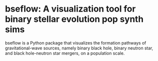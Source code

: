 # bseflow: A visualization tool for binary stellar evolution pop synth sims

bseflow is a Python package that visualizes the formation pathways of gravitational-wave sources, namely binary black hole, binary neutron star, and black hole-neutron star mergers, on a population scale.

<!-- ## Installation

## Usage -->